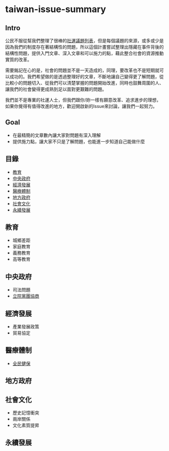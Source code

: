 # taiwan-issue-summary

## Intro

   公民不服從幫我們整理了很棒的[社運議題列表](https://www.facebook.com/CivilDisobedienceTW/photos/a.242096272640476.1073741828.241882815995155/243682345815202/?type=1&fref=nf)，但是每個議題的來源，或多或少是因為我們的制度存在著結構性的問題，所以這個計畫嘗試整理出隱藏在事件背後的結構性問題，提供入門文章、深入文章和可以施力的點，藉此整合社會的資源推動實質的改革。

   需要銘記在心的是，社會的問題並不是一天造成的，同理，要改革也不是短期就可以成功的。我們希望做的是透過整理好的文章，不斷地讓自己變得更了解問題，從比較小的問題切入、從我們可以清楚掌握的問題開始改進，同時也鼓舞周圍的人、讓我們的社會變得更成熟到足以面對更艱難的問題。

   我們並不是專業的社運人士，但我們跟你/妳一樣有願意改革、追求進步的理想，如果你覺得有值得改進的地方，歡迎開啟新的Issue來討論，讓我們一起努力。

## Goal

 - 在最精簡的文章數內讓大家對問題有深入理解
 - 提供施力點，讓大家不只是了解問題，也能進一步知道自己能做什麼

## 目錄

 - [教育](#教育)
 - [中央政府](#中央政府)
 - [經濟發展](#經濟發展)
 - [醫療體制](#醫療體制)
 - [地方政府](#地方政府)
 - [社會文化](#社會文化)
 - [永續發展](#永續發展)

## 教育

 - 城鄉差距
 - 家庭教育
 - 義務教育
 - 高等教育 

## 中央政府

 - 司法問題
 - [立院黨團協商](articles/central_legislation.md)

## 經濟發展

 - 產業發展政策
 - 貿易協定

## 醫療體制

 - [全民健保](articles/health_insurance.md)

## 地方政府

## 社會文化

 - 歷史記憶衝突
 - 兩岸關係
 - 文化素質提昇

## 永續發展

